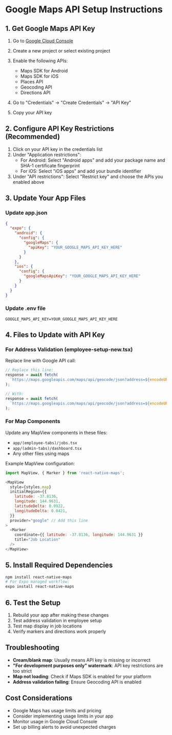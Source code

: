 # Google Maps API Setup Instructions

## 1. Get Google Maps API Key

1. Go to [Google Cloud Console](https://console.cloud.google.com/)
2. Create a new project or select existing project
3. Enable the following APIs:
   - Maps SDK for Android
   - Maps SDK for iOS
   - Places API
   - Geocoding API
   - Directions API

4. Go to "Credentials" → "Create Credentials" → "API Key"
5. Copy your API key

## 2. Configure API Key Restrictions (Recommended)

1. Click on your API key in the credentials list
2. Under "Application restrictions":
   - For Android: Select "Android apps" and add your package name and SHA-1 certificate fingerprint
   - For iOS: Select "iOS apps" and add your bundle identifier
3. Under "API restrictions": Select "Restrict key" and choose the APIs you enabled above

## 3. Update Your App Files

### Update app.json
```json
{
  "expo": {
    "android": {
      "config": {
        "googleMaps": {
          "apiKey": "YOUR_GOOGLE_MAPS_API_KEY_HERE"
        }
      }
    },
    "ios": {
      "config": {
        "googleMapsApiKey": "YOUR_GOOGLE_MAPS_API_KEY_HERE"
      }
    }
  }
}
```

### Update .env file
```
GOOGLE_MAPS_API_KEY=YOUR_GOOGLE_MAPS_API_KEY_HERE
```

## 4. Files to Update with API Key

### For Address Validation (employee-setup-new.tsx)
Replace line with Google API call:
```javascript
// Replace this line:
response = await fetch(
  `https://maps.googleapis.com/maps/api/geocode/json?address=${encodeURIComponent(formData.fullAddress + ', Australia')}&key=YOUR_GOOGLE_API_KEY`
);

// With:
response = await fetch(
  `https://maps.googleapis.com/maps/api/geocode/json?address=${encodeURIComponent(formData.fullAddress + ', Australia')}&key=${process.env.GOOGLE_MAPS_API_KEY}`
);
```

### For Map Components
Update any MapView components in these files:
- `app/(employee-tabs)/jobs.tsx`
- `app/(admin-tabs)/dashboard.tsx` 
- Any other files using maps

Example MapView configuration:
```javascript
import MapView, { Marker } from 'react-native-maps';

<MapView
  style={styles.map}
  initialRegion={{
    latitude: -37.8136,
    longitude: 144.9631,
    latitudeDelta: 0.0922,
    longitudeDelta: 0.0421,
  }}
  provider="google" // Add this line
>
  <Marker
    coordinate={{ latitude: -37.8136, longitude: 144.9631 }}
    title="Job Location"
  />
</MapView>
```

## 5. Install Required Dependencies

```bash
npm install react-native-maps
# For Expo managed workflow:
expo install react-native-maps
```

## 6. Test the Setup

1. Rebuild your app after making these changes
2. Test address validation in employee setup
3. Test map display in job locations
4. Verify markers and directions work properly

## Troubleshooting

- **Cream/blank map**: Usually means API key is missing or incorrect
- **"For development purposes only" watermark**: API key restrictions are too strict
- **Map not loading**: Check if Maps SDK is enabled for your platform
- **Address validation failing**: Ensure Geocoding API is enabled

## Cost Considerations

- Google Maps has usage limits and pricing
- Consider implementing usage limits in your app
- Monitor usage in Google Cloud Console
- Set up billing alerts to avoid unexpected charges